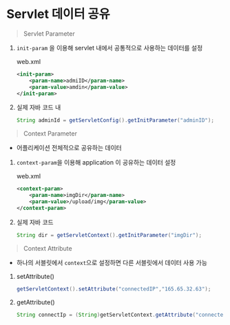 # Servlet 데이터 공유


> Servlet Parameter

1. `init-param` 을 이용해 servlet 내에서 공통적으로 사용하는 데이터를 설정
    
    web.xml
    ~~~xml
    <init-param>
        <param-name>admiID</param-name>
        <param-value>amdin</param-value>
    </init-param>
    ~~~

2.  실제 자바 코드 내
    ~~~java
    String adminId = getServletConfig().getInitParameter("adminID");
    ~~~

> Context Parameter

- 어플리케이션 전체적으로 공유하는 데이터 

1. `context-param`을 이용해 application 이 공유하는 데이터 설정
    
    web.xml
    ~~~xml
    <context-param>
        <param-name>imgDir</param-name>
        <param-value>/upload/img</param-value>
    </context-param>
    ~~~

2. 실제 자바 코드 
    ~~~java
    String dir = getServletContext().getInitParameter("imgDir");
    ~~~

> Context Attribute

- 하나의 서블릿에서 `context`으로 설정하면 다른 서블릿에서 데이터 사용 가능

1. setAttribute()
    ~~~java
    getServletContext().setAttribute("connectedIP","165.65.32.63");
    ~~~
    
2. getAttribute()
    ~~~java
    String connectIp = (String)getServletContext.getAttribute("connectedIP");
    ~~~